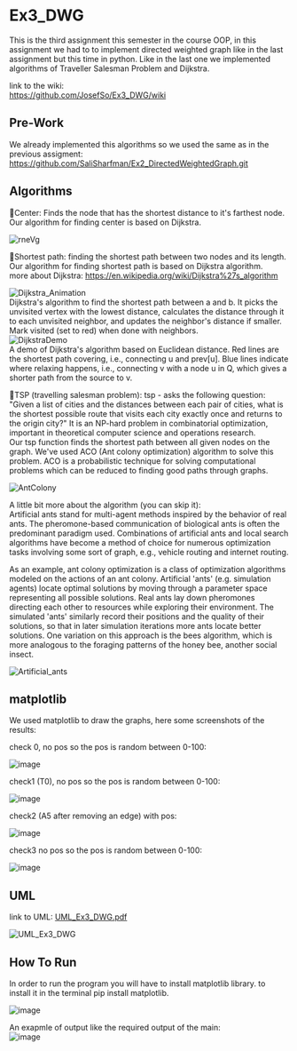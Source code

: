 # Ex3_DWG

This is the third assignment this semester in the course OOP, in this assignment we had to to implement directed weighted graph like in the last 
assignment but this time in python.
Like in the last one we implemented algorithms of Traveller Salesman Problem and Dijkstra.

link to the wiki: <br>
https://github.com/JosefSo/Ex3_DWG/wiki

## Pre-Work

We already implemented this algorithms so we used the same as in the previous assigment: <br>
https://github.com/SaliSharfman/Ex2_DirectedWeightedGraph.git


## Algorithms 

🔹Center: Finds the node that has the shortest distance to it's farthest node. Our algorithm for finding center is based on Dijkstra.

![rneVg](https://user-images.githubusercontent.com/77780368/147604052-001066c4-5886-42ce-a6e5-82257c2b40b3.png)

🔹Shortest path: finding the shortest path between two nodes and its length. Our algorithm for finding shortest path is based on Dijkstra algorithm.
<br> 
more about Dijkstra: https://en.wikipedia.org/wiki/Dijkstra%27s_algorithm

![Dijkstra_Animation](https://user-images.githubusercontent.com/77780368/147604706-c57dd14a-ded5-4160-b734-5bd6ad4947a5.gif) <br>
Dijkstra's algorithm to find the shortest path between a and b. It picks the unvisited vertex with the lowest distance, calculates the distance through it to each unvisited neighbor, and updates the neighbor's distance if smaller. Mark visited (set to red) when done with neighbors.  <br>
![DijkstraDemo](https://user-images.githubusercontent.com/77780368/147604870-42dbf28e-91ad-42cf-a164-fb0861655a9c.gif) <br>
A demo of Dijkstra's algorithm based on Euclidean distance. Red lines are the shortest path covering, i.e., connecting u and prev[u]. Blue lines indicate where relaxing happens, i.e., connecting v with a node u in Q, which gives a shorter path from the source to v.
<br>



🔹TSP (travelling salesman problem): tsp - asks the following question: "Given a list of cities and the distances between each pair of cities, what is the shortest possible route that visits each city exactly once and returns to the origin city?" It is an NP-hard problem in combinatorial optimization, important in theoretical computer science and operations research. <br> Our tsp function finds the shortest path between all given nodes on the graph. We've used ACO (Ant colony optimization) algorithm to solve this problem. ACO is a probabilistic technique for solving computational problems which can be reduced to finding good paths through graphs. <br>

![AntColony](https://user-images.githubusercontent.com/77780368/147604381-28079434-1390-4ce9-b86f-a7d2bdecb753.gif)

A little bit more about the algorithm (you can skip it):<br> Artificial ants stand for multi-agent methods inspired by the behavior of real ants. The pheromone-based communication of biological ants is often the predominant paradigm used. Combinations of artificial ants and local search algorithms have become a method of choice for numerous optimization tasks involving some sort of graph, e.g., vehicle routing and internet routing.

As an example, ant colony optimization is a class of optimization algorithms modeled on the actions of an ant colony. Artificial 'ants' (e.g. simulation agents) locate optimal solutions by moving through a parameter space representing all possible solutions. Real ants lay down pheromones directing each other to resources while exploring their environment. The simulated 'ants' similarly record their positions and the quality of their solutions, so that in later simulation iterations more ants locate better solutions. One variation on this approach is the bees algorithm, which is more analogous to the foraging patterns of the honey bee, another social insect.

![Artificial_ants](https://user-images.githubusercontent.com/77780368/147603511-8f003663-f8eb-4efd-8e02-6df8dd9dc5cd.jpg)


## matplotlib

We used matplotlib to draw the graphs, here some screenshots of the results:

check 0, no pos so the pos is random between 0-100:  <br>

![image](https://user-images.githubusercontent.com/75334138/147599233-29f5bc5d-db32-4950-8639-035549e3ece8.png)
 
check1 (T0), no pos so the pos is random between 0-100: <br>

![image](https://user-images.githubusercontent.com/75334138/147599314-738e8289-4336-40bd-8cad-fcabe8dce715.png)

check2 (A5 after removing an edge) with pos: <br>

![image](https://user-images.githubusercontent.com/75334138/147599385-7693df7b-9a2d-41de-bee5-ff0d9931cb25.png)

check3 no pos so the pos is random between 0-100: <br>

![image](https://user-images.githubusercontent.com/75334138/147599517-3d353ebe-de48-4327-9046-38e8b4ba79a5.png)



## UML

link to UML: [UML_Ex3_DWG.pdf](https://github.com/JosefSo/Ex3_DWG/files/7786177/UML_Ex3_DWG.pdf)


![UML_Ex3_DWG](https://user-images.githubusercontent.com/77780368/147602367-65ecc9f8-69cf-4975-b8e3-3e6bc1983ebb.jpeg)


## How To Run

In order to run the program you will have to install matplotlib library. to install it in the terminal pip install matplotlib.

![image](https://user-images.githubusercontent.com/75334138/147597429-72bb6735-c163-43cb-9165-899a96286178.png)

An exapmle of output like the required output of the main: <br>
![image](https://user-images.githubusercontent.com/75334138/147598653-ef875698-f9b2-4822-ab53-2d6fd3398ce5.png)






